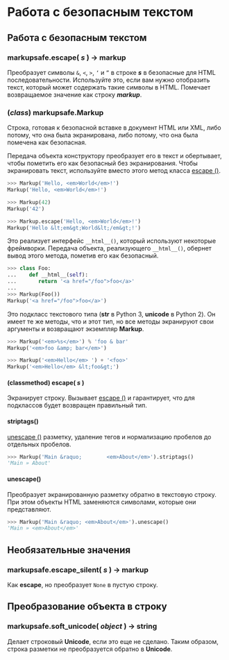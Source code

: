 # Работа с безопасным текстом

## Работа с безопасным текстом

### markupsafe.escape( _s_ ) → markup

Преобразует символы `&`, `<`, `>`, `‘` и `”` в строке _**s**_ в безопасные для HTML последовательности. Используйте это, если вам нужно отобразить текст, который может содержать такие символы в HTML. Помечает возвращаемое значение как строку _**markup**_.

### (_class_) markupsafe.Markup

Строка, готовая к безопасной вставке в документ HTML или XML, либо потому, что она была экранирована, либо потому, что она была помечена как безопасная.

Передача объекта конструктору преобразует его в текст и обертывает, чтобы пометить его как безопасный без экранирования. Чтобы экранировать текст, используйте вместо этого метод класса [escape ()](rabota-s-bezopasnym-tekstom.md#markupsafe-escape-s-markup).

```python
>>> Markup('Hello, <em>World</em>!')
Markup('Hello, <em>World</em>!')

>>> Markup(42)
Markup('42')

>>> Markup.escape('Hello, <em>World</em>!')
Markup('Hello &lt;em&gt;World&lt;/em&gt;!')
```

Это реализует интерфейс `__html__()`, который используют некоторые фреймворки. Передача объекта, реализующего `__html__()`, обернет вывод этого метода, пометив его как безопасный.

```python
>>> class Foo:
...    def __html__(self):
...       return '<a href="/foo">foo</a>'
...
>>> Markup(Foo())
Markup('<a href="/foo">foo</a>')
```

Это подкласс текстового типа (**str** в Python 3, **unicode** в Python 2). Он имеет те же методы, что и этот тип, но все методы экранируют свои аргументы и возвращают экземпляр **Markup**.

```python
>>> Markup('<em>%s</em>') % 'foo & bar'
Markup('<em>foo &amp; bar</em>')

>>> Markup('<em>Hello</em> ') + '<foo>'
Markup('<em>Hello</em> &lt;foo&gt;')
```

#### (classmethod) escape( _s_ )

Экранирует строку. Вызывает [escape ()](rabota-s-bezopasnym-tekstom.md#markupsafe-escape-s-markup) и гарантирует, что для подклассов будет возвращен правильный тип.

#### striptags()

[unescape ()](rabota-s-bezopasnym-tekstom.md#unescape) разметку, удаление тегов и нормализацию пробелов до отдельных пробелов.

```python
>>> Markup('Main &raquo;        <em>About</em>').striptags()
'Main » About'
```

#### unescape()

Преобразует экранированную разметку обратно в текстовую строку. При этом объекты HTML заменяются символами, которые они представляют.

```python
>>> Markup('Main &raquo; <em>About</em>').unescape()
'Main » <em>About</em>'
```

## Необязательные значения

### markupsafe.escape\_silent( _s_ ) → markup

Как **escape**, но преобразует `None` в пустую строку.

## Преобразование объекта в строку

### markupsafe.soft\_unicode( _object_ ) → string

Делает строковый **Unicode**, если это еще не сделано. Таким образом, строка разметки не преобразуется обратно в **Unicode**.
